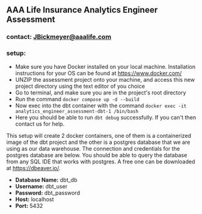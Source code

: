 ## AAA Life Insurance Analytics Engineer Assessment
### contact: JBickmeyer@aaalife.com

### setup:

- Make sure you have Docker installed on your local machine. Installation instructions for your OS
  can be found at https://www.docker.com/
- UNZIP the assessment project onto your machine, and access this new project directory using the
  text editor of you choice
- Go to terminal, and make sure you are in the project's root directory
- Run the command `docker compose up -d --build`
- Now exec into the dbt container with the command `docker exec -it analytics_engineer_assessment-dbt-1 /bin/bash`
- Here you should be able to run `dbt debug` successfully. If you can't then contact us for help.

This setup will create 2 docker containers, one of them is a containerized image of the dbt project
and the other is a postgres database that we are using as our data warehouse. The connection and
credentials for the postgres database are below. You should be able to query the database from any
SQL IDE that works with postgres. A free one can be downloaded at https://dbeaver.io/.

- **Database Name:** dbt_db
- **Username:** dbt_user
- **Password:** dbt_password
- **Host:** localhost
- **Port:** 5432